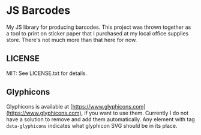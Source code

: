 JS Barcodes
===========

My JS library for producing barcodes. This project was thrown together as a
tool to print on sticker paper that I purchased at my local office supplies
store. There's not much more than that here for now.


LICENSE
-------

MIT: See LICENSE.txt for details.


Glyphicons
----------

Glyphicons is available at [https://www.glyphicons.com](https://www.glyphicons.com),
if you want to use them. Currently I do not have a solution to remove and add them
automatically. Any element with tag `data-glyphicons` indicates what glyphicon SVG
should be in its place.
